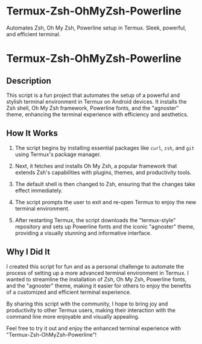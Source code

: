 # Termux-Zsh-OhMyZsh-Powerline
Automates Zsh, Oh My Zsh, Powerline setup in Termux. Sleek, powerful, and efficient terminal.

# Termux-Zsh-OhMyZsh-Powerline

## Description

This script is a fun project that automates the setup of a powerful and stylish terminal environment in Termux on Android devices. It installs the Zsh shell, Oh My Zsh framework, Powerline fonts, and the "agnoster" theme, enhancing the terminal experience with efficiency and aesthetics.

## How It Works

1. The script begins by installing essential packages like `curl`, `zsh`, and `git` using Termux's package manager.

2. Next, it fetches and installs Oh My Zsh, a popular framework that extends Zsh's capabilities with plugins, themes, and productivity tools.

3. The default shell is then changed to Zsh, ensuring that the changes take effect immediately.

4. The script prompts the user to exit and re-open Termux to enjoy the new terminal environment.

5. After restarting Termux, the script downloads the "termux-style" repository and sets up Powerline fonts and the iconic "agnoster" theme, providing a visually stunning and informative interface.

## Why I Did It

I created this script for fun and as a personal challenge to automate the process of setting up a more advanced terminal environment in Termux. I wanted to streamline the installation of Zsh, Oh My Zsh, Powerline fonts, and the "agnoster" theme, making it easier for others to enjoy the benefits of a customized and efficient terminal experience.

By sharing this script with the community, I hope to bring joy and productivity to other Termux users, making their interaction with the command line more enjoyable and visually appealing.

Feel free to try it out and enjoy the enhanced terminal experience with "Termux-Zsh-OhMyZsh-Powerline"!
